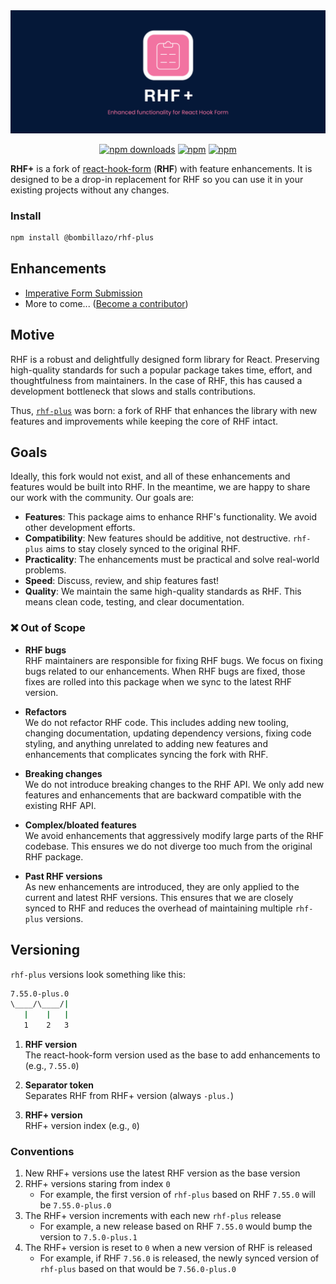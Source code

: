 <div align="center">
  <img src="./docs/logo.png" alt="RHF Plus Logo" />
</div>

<div align="center">

[![npm downloads](https://img.shields.io/npm/dm/@bombillazo/rhf-plus.svg?style=for-the-badge)](https://www.npmjs.com/package/@bombillazo/rhf-plus)
[![npm](https://img.shields.io/npm/dt/@bombillazo/rhf-plus.svg?style=for-the-badge)](https://www.npmjs.com/package/@bombillazo/rhf-plus)
[![npm](https://img.shields.io/npm/l/@bombillazo/rhf-plus?style=for-the-badge)](https://github.com/bombillazo/rhf-plus/blob/master/LICENSE)

</div>

**RHF+** is a fork of [react-hook-form](https://react-hook-form.com/) (**RHF**) with feature enhancements. It is designed to be a drop-in replacement for RHF so you can use it in your existing projects without any changes.

### Install

```sh
npm install @bombillazo/rhf-plus
```

## Enhancements

- [Imperative Form Submission](./docs/imperative_submit.md)
- More to come... ([Become a contributor](CONTRIBUTING.md))

## Motive

RHF is a robust and delightfully designed form library for React. Preserving high-quality standards for such a popular package takes time, effort, and thoughtfulness from maintainers. In the case of RHF, this has caused a development bottleneck that slows and stalls contributions.

Thus, [`rhf-plus`](https://github.com/bombillazo/rhf-plus) was born: a fork of RHF that enhances the library with new features and improvements while keeping the core of RHF intact.

## Goals

Ideally, this fork would not exist, and all of these enhancements and features would be built into RHF. In the meantime, we are happy to share our work with the community. Our goals are:

- **Features**: This package aims to enhance RHF's functionality. We avoid other development efforts.
- **Compatibility**: New features should be additive, not destructive. `rhf-plus` aims to stay closely synced to the original RHF.
- **Practicality**: The enhancements must be practical and solve real-world problems.
- **Speed**: Discuss, review, and ship features fast!
- **Quality**: We maintain the same high-quality standards as RHF. This means clean code, testing, and clear documentation.

### ❌ Out of Scope

- **RHF bugs**  
RHF maintainers are responsible for fixing RHF bugs. We focus on fixing bugs related to our enhancements. When RHF bugs are fixed, those fixes are rolled into this package when we sync to the latest RHF version.

- **Refactors**  
We do not refactor RHF code. This includes adding new tooling, changing documentation, updating dependency versions, fixing code styling, and anything unrelated to adding new features and enhancements that complicates syncing the fork with RHF.

- **Breaking changes**  
We do not introduce breaking changes to the RHF API. We only add new features and enhancements that are backward compatible with the existing RHF API.

- **Complex/bloated features**  
We avoid enhancements that aggressively modify large parts of the RHF codebase. This ensures we do not diverge too much from the original RHF package.

- **Past RHF versions**  
As new enhancements are introduced, they are only applied to the current and latest RHF versions. This ensures that we are closely synced to RHF and reduces the overhead of maintaining multiple `rhf-plus` versions.


## Versioning

`rhf-plus` versions look something like this:

```sh
7.55.0-plus.0
\____/\____/|
   |    |   |
   1    2   3
```

1. **RHF version**  
The react-hook-form version used as the base to add enhancements to (e.g., `7.55.0`)  

1. **Separator token**  
Separates RHF from RHF+ version (always `-plus.`)  

1. **RHF+ version**  
RHF+ version index (e.g., `0`)

### Conventions

1. New RHF+ versions use the latest RHF version as the base version
2. RHF+ versions staring from index `0`
   - For example, the first version of `rhf-plus` based on RHF `7.55.0` will be `7.55.0-plus.0`
3. The RHF+ version increments with each new `rhf-plus` release
   - For example, a new release based on RHF `7.55.0` would bump the version to `7.5.0-plus.1`
4. The RHF+ version is reset to `0` when a new version of RHF is released
   - For example, if RHF `7.56.0` is released, the newly synced version of `rhf-plus` based on that would be `7.56.0-plus.0`
